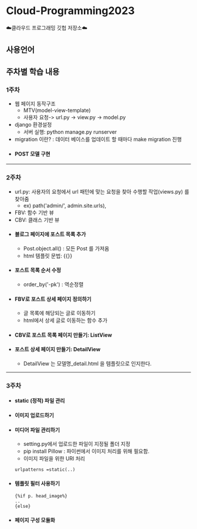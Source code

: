 # Cloud-Programming2023
☁️클라우드 프로그래밍 깃헙 저장소☁️

## 사용언어

## 주차별 학습 내용
### 1주차
- 웹 페이지 동작구조
  - MTV(model-view-template)
  - 사용자 요청-> url.py -> view.py -> model.py 
- django 환경설정 
  - 서버 실행: python manage.py runserver
- migration 이란? : 데이터 베이스를 업데이트 할 때마다 make migration 진행 
- #### POST 모델 구현 
* * *
### 2주차
- url.py: 사용자의 요청에서 url 패턴에 맞는 요청을 찾아 수행할 작업(views.py) 를 찾아줌
  - ex) path('admin/', admin.site.urls),
- FBV: 함수 기반 뷰
- CBV: 클래스 기반 뷰
- #### 블로그 페이지에 포스트 목록 추가 
  - Post.object.all() : 모든 Post 를 가져옴 
  - html 템플릿 문법: {{}}
- #### 포스트 목록 순서 수정
  - order_by('-pk') : 역순정렬
- #### FBV로 포스트 상세 페이지 정의하기
  - 글 목록에 해당되는 글로 이동하기 
  - html에서 상세 글로 이동하는 함수 추가 
- #### CBV로 포스트 목록 페이지 만들기: ListView
- #### 포스트 상세 페이지 만들기: DetailView 
  - DetailView 는 모델명_detail.html 을 템플릿으로 인지한다.
* * *
### 3주차 
- #### static (정적) 파일 관리 
- #### 이미지 업로드하기 
- #### 미디어 파일 관리하기
  - setting.py에서 업로드한 파일이 지정될 폴더 지정
  - pip install Pillow : 파이썬에서 이미지 처리를 위해 필요함.
  - 이미지 파일을 위한 URl 처리
  ```
  urlpatterns =static(..)
  ```
- #### 템플릿 필터 사용하기
  ```
  {%if p. head_image%}
  ..
  {else}
  ```
- #### 페이지 구성 모듈화 
